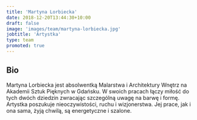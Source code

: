 ```yaml
---
title: 'Martyna Lorbiecka'
date: 2018-12-20T13:44:30+10:00
draft: false
image: 'images/team/martyna-lorbiecka.jpg'
jobtitle: 'Artystka'
type: team
promoted: true
---
```


## Bio

Martyna Lorbiecka jest absolwentką Malarstwa i Architektury Wnętrz na Akademii Sztuk Pięknych w Gdańsku. W swoich pracach łączy miłość do tych dwóch dziedzin zwracając szczególną uwagę na barwę i formę. Artystka poszukuje nieoczywistości, ruchu i wizjonerstwa. Jej prace, jak i ona sama, żyją chwilą, są energetyczne i szalone.